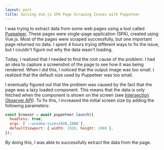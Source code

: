 ```yaml
---
layout: post
title: Solving Vue.js SPA Page Scraping Issues with Puppeteer
---
```


I was trying to extract data from some web pages using a tool called [Puppeteer](https://pptr.dev/). These pages were single-page application (SPA), created using Vue.js. Most of the pages were scraped successfully, but one important page returned no data. I spent 4 hours trying different ways to fix the issue, but I couldn't figure out why the data wasn't loading.

Today, I realized that I needed to find the root cause of the problem. I had an idea to capture a screenshot of the page to see how it was being rendered. When I did this, I noticed that the output image was too small. I realized that the default size used by Puppeteer was too small.

I eventually figured out that the problem was caused by the fact that the page was a lazy loaded component. This means that the data is only fetched when the component is shown on the screen (see [Intersection Observer API](https://developer.mozilla.org/en-US/docs/Web/API/Intersection_Observer_API)). To fix this, I increased the initial screen size by adding the following parameters:

```javascript
const browser = await puppeteer.launch({
  headless: true,
  args: [`--window-size=1920,1080`],
  defaultViewport: { width: 1920, height: 1080 },
});
```

By doing this, I was able to successfully extract the data from the page.
